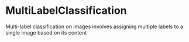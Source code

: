 # MultiLabelClassification
Multi-label classification on images involves assigning multiple labels to a single image based on its content
